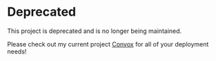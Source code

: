 # Deprecated

This project is deprecated and is no longer being maintained.

Please check out my current project [Convox](https://convox.com) for all of your deployment needs!
